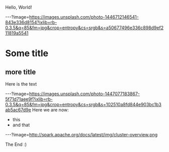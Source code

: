 Hello, World!

---?image=https://images.unsplash.com/photo-1446712146541-843e336d8154?ixlib=rb-0.3.5&q=85&fm=jpg&crop=entropy&cs=srgb&s=a50677496e336c898d9ef211819a5541

# Some title

## more title
Here is the text

---?image=https://images.unsplash.com/photo-1447077183867-5f71d71aee9f?ixlib=rb-0.3.5&q=85&fm=jpg&crop=entropy&cs=srgb&s=102510a8fd844e903bc1b3ab5ac67d9e
Here we are now: 

* this
* and that


---?image=http://spark.apache.org/docs/latest/img/cluster-overview.png

The End :)
